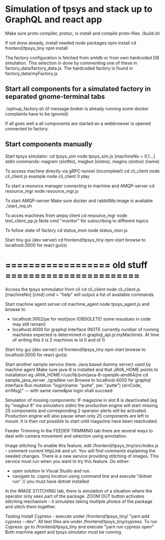 
# Simulation of tpsys and stack up to GraphQL and react app

Make sure proto compiler, protoc, is install and compile proto-files
./build.sh

If not done already, install needed node packages
npm install
cd frontend/tpsys_tiny
npm install


Tha factory configuration is fetched from smtdb or from own hardcoded DB simulation. 
This selection in done by commenting one of these in factory_data/factory_data.js. The hardcoded
factory is found in factory_data/myFactory.js


## Start all components for a simulated factory in separated gnome-terminal tabs

./spinup_factory.sh
(if message broker is already running some docker complaints have to be ignored)

If all goes well a all components are started an a webbrowser is opened connected to factory.


## Start components manually

Start tpsys simulator:
cd tpsys_sim
node tpsys_sim.js [machineNo = 0,1...]
stdin commands: magrem (slotNo), magbut (slotno), magins (slotno) (name)


To access machine directly via gRPC-tunnel (incomplete!)
cd cli_client
node cli_client.js <machineNo> <cmd>
example
node cli_client 0 play



To start a resource manager connecting to machine and AMQP-server
cd resource_mgr
node resource_mgr.js <machineNo>


To start AMQP-server
Make sure docker and rabbitMq image is available
./start_mq.sh


To acces machines from ampq client
cd resource_mgr
node test_client_pp.js <machineNo> <cmd>
Note cmd "monitor" for subscribing to different topics


To follow state of factory
cd status_mon
node status_mon.js


Start tiny gui (dev server)
cd frontend/tpsys_tiny
npm start
browse to localhost:3000 for react gui(s)







# ================== old stuff =======================


Access the tpsys simmulator from cli
cd cli_client
node cli_client.js  [machineNo] [cmd]
cmd = "help" will output a list of available commands


Start machine agent server
cd machine_agent
node tpsys_agent.js
and browse to 
- localhost:3002/pe for rest/json   (OBSOLETE! some resudues in code may still remain)
- localhost:4000 for graphql interface
(NOTE currently number of running machines expected is determined in graphql_api.js:myMachines. At time
of writing this it is 2 machines ie id 0 and id 1)


Start tiny gui (dev server)
cd frontend/tpsys_tiny
npm start
browse to localhost:3000 for react gui(s)


Start another sample service (here: Java based dummy server) used by machine agent
Make sure java-8 is installed and that JAVA_HOME points to installation eg JAVA_HOME=/usr/lib/jvm/java-8-openjdk-amd64/jre
cd sample_java_server
./gradlew run
Browse to localhost:4000 for graphql interface
Run mutation "login(name: "putte", pw: "putte")  {errCode, errMsg}"  -- with same name&pw login shall succeed


Simulation of missing components:
IF magazine in slot 8 is deactivated (eg by "magbut 8" ins simulators stdin) the production engine will 
start missing 25 components and corresponding 2 operator alerts will be activated. Production engine 
will also pause when only 25 components are left to mount. It is then not possible to start until
magazine have been reactivated.

Feeder Trimming
In the FEEDER TRIMMING tab there are several ways to deal with camera movement and selection using annotation.

Image stitching
To enable this feature, edit /frontend/tpsys_tiny/src/index.js - comment current httpLink and uri. You will find comments explaining the needed changes.
There is a new service providing stitching of images. This service must run when you want to try this feature. Do either:
- open solution in Visual Studio and run. 
- navigate to .csproj location using command line and execute "dotnet run" // you must have dotnet installed

In the IMAGE STITCHING tab, there is simulation of a situation where the operator only sees part of the package. ZOOM OUT button activates stitching mechanism - it simulates taking multiple photos of the package and stitch them together.  

Testing
Install Cypress - execute under /frontend/tpsys_tiny/  "yarn add cypress --dev". 
All test files are under /frontend/tpsys_tiny/cypress. 
To run Cypress: go to /frontend/tpsys_tiny and execute "yarn run cypress open"
Both machine agent and tpsys simulator must be running.